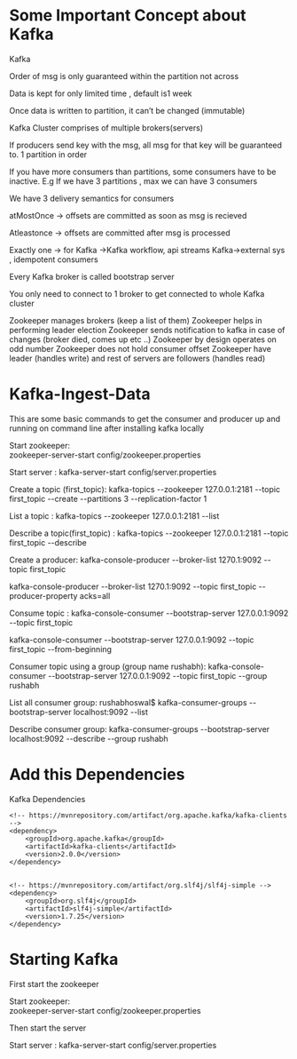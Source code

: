 # Some Important Concept about Kafka

Kafka

Order of msg is only guaranteed within the partition not  across

Data is kept for only limited time , default is1 week

Once data is written to partition, it can’t be changed (immutable) 

Kafka Cluster comprises of multiple brokers(servers)

If producers send key with the msg, all msg for that key will be guaranteed to. 1 partition in order

If you have more consumers than partitions, some consumers have to be inactive. E.g If we have 3 partitions , max we can have 3 consumers

We have 3 delivery semantics for consumers

atMostOnce -> offsets are committed as soon as msg is recieved

Atleastonce -> offsets are committed after msg is processed

Exactly one -> for Kafka ->Kafka workflow, api streams
Kafka->external sys , idempotent consumers

Every Kafka broker is called bootstrap server

You only need to connect to 1 broker to get connected to whole Kafka cluster

Zookeeper manages brokers (keep a list of them)
Zookeeper helps in performing leader election 
Zookeeper sends notification to kafka in case of changes (broker died, comes up etc ..)
Zookeeper by design operates on odd number
Zookeeper does not hold consumer offset 
Zookeeper have leader (handles write) and rest of servers are followers (handles read) 






# Kafka-Ingest-Data

This are some basic commands to get the consumer and producer up and running on command line after installing kafka locally

Start zookeeper:   
 zookeeper-server-start config/zookeeper.properties 

Start server : 
 kafka-server-start config/server.properties

Create a topic (first_topic): 
kafka-topics --zookeeper 127.0.0.1:2181 --topic first_topic --create --partitions 3 --replication-factor 1

List a topic :
kafka-topics --zookeeper 127.0.0.1:2181 --list

Describe a topic(first_topic) :
kafka-topics --zookeeper 127.0.0.1:2181 --topic first_topic --describe

Create a producer:
kafka-console-producer --broker-list 1270.1:9092 --topic first_topic

kafka-console-producer --broker-list 1270.1:9092 --topic first_topic --producer-property acks=all

Consume topic :
kafka-console-consumer --bootstrap-server 127.0.0.1:9092 --topic first_topic 

kafka-console-consumer --bootstrap-server 127.0.0.1:9092 --topic first_topic --from-beginning

Consumer topic using a group (group name rushabh):
kafka-console-consumer --bootstrap-server 127.0.0.1:9092 --topic first_topic --group rushabh

List all consumer group:
rushabhoswal$ kafka-consumer-groups --bootstrap-server localhost:9092 --list


Describe consumer group:
kafka-consumer-groups --bootstrap-server localhost:9092 --describe --group rushabh

# Add this Dependencies 

Kafka Dependencies


<dependencies>


    <!-- https://mvnrepository.com/artifact/org.apache.kafka/kafka-clients -->
    <dependency>
        <groupId>org.apache.kafka</groupId>
        <artifactId>kafka-clients</artifactId>
        <version>2.0.0</version>
    </dependency>


    <!-- https://mvnrepository.com/artifact/org.slf4j/slf4j-simple -->
    <dependency>
        <groupId>org.slf4j</groupId>
        <artifactId>slf4j-simple</artifactId>
        <version>1.7.25</version>
    </dependency>


</dependencies>



# Starting Kafka

First start the zookeeper

Start zookeeper:   
 zookeeper-server-start config/zookeeper.properties


Then start the server 

Start server : 
 kafka-server-start config/server.properties


